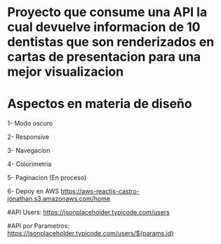 # Proyecto que consume una API la cual devuelve informacion de 10 dentistas que son renderizados en cartas de presentacion para una mejor visualizacion

# Aspectos en materia de diseño 

1- Modo oscuro

2- Responsive

3- Navegacion

4- Colorimetria

5- Paginacion (En proceso)

6- Depoy en AWS https://aws-reactjs-castro-jonathan.s3.amazonaws.com/home

#API Users: https://jsonplaceholder.typicode.com/users

#API por Parametros: https://jsonplaceholder.typicode.com/users/${params.id}
